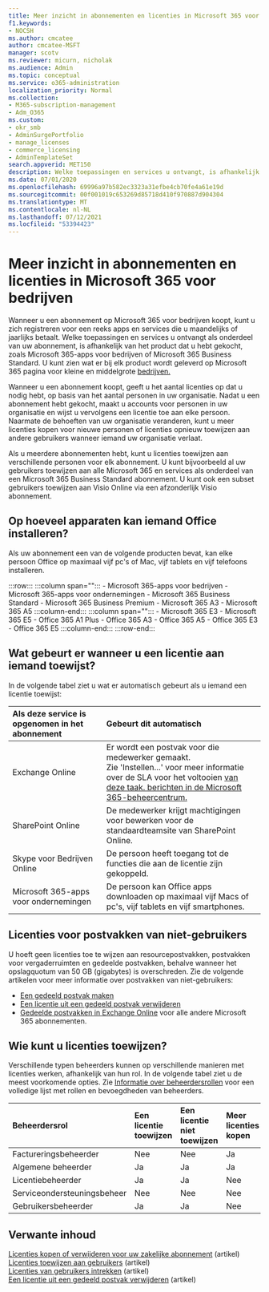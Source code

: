 ```yaml
---
title: Meer inzicht in abonnementen en licenties in Microsoft 365 voor bedrijven
f1.keywords:
- NOCSH
ms.author: cmcatee
author: cmcatee-MSFT
manager: scotv
ms.reviewer: micurn, nicholak
ms.audience: Admin
ms.topic: conceptual
ms.service: o365-administration
localization_priority: Normal
ms.collection:
- M365-subscription-management
- Adm_O365
ms.custom:
- okr_smb
- AdminSurgePortfolio
- manage_licenses
- commerce_licensing
- AdminTemplateSet
search.appverid: MET150
description: Welke toepassingen en services u ontvangt, is afhankelijk van Microsoft 365 product dat u hebt gekocht, zoals Microsoft 365-apps voor bedrijven.
ms.date: 07/01/2020
ms.openlocfilehash: 69996a97b582ec3323a31efbe4cb70fe4a61e19d
ms.sourcegitcommit: 00f001019c653269d85718d410f970887d904304
ms.translationtype: MT
ms.contentlocale: nl-NL
ms.lasthandoff: 07/12/2021
ms.locfileid: "53394423"
---
```

# <a name="understand-subscriptions-and-licenses-in-microsoft-365-for-business"></a>Meer inzicht in abonnementen en licenties in Microsoft 365 voor bedrijven

Wanneer u een abonnement op Microsoft 365 voor bedrijven koopt, kunt u zich registreren voor een reeks apps en services die u maandelijks of jaarlijks betaalt. Welke toepassingen en services u ontvangt als onderdeel van uw abonnement, is afhankelijk van het product dat u hebt gekocht, zoals Microsoft 365-apps voor bedrijven of Microsoft 365 Business Standard. U kunt zien wat er bij elk product wordt geleverd op Microsoft 365 pagina voor kleine en middelgrote [bedrijven.](https://products.office.com/compare-all-microsoft-office-products?&activetab=tab:primaryr1)

Wanneer u een abonnement koopt, geeft u het aantal licenties op dat u nodig hebt, op basis van het aantal personen in uw organisatie. Nadat u een abonnement hebt gekocht, maakt u accounts voor personen in uw organisatie en wijst u vervolgens een licentie toe aan elke persoon. Naarmate de behoeften van uw organisatie veranderen, kunt u meer licenties kopen voor nieuwe personen of licenties opnieuw toewijzen aan andere gebruikers wanneer iemand uw organisatie verlaat.

Als u meerdere abonnementen hebt, kunt u licenties toewijzen aan verschillende personen voor elk abonnement. U kunt bijvoorbeeld al uw gebruikers toewijzen aan alle Microsoft 365 en services als onderdeel van een Microsoft 365 Business Standard abonnement. U kunt ook een subset gebruikers toewijzen aan Visio Online via een afzonderlijk Visio abonnement.

## <a name="how-many-devices-can-people-install-office-on"></a>Op hoeveel apparaten kan iemand Office installeren?

Als uw abonnement een van de volgende producten bevat, kan elke persoon Office op maximaal vijf pc's of Mac, vijf tablets en vijf telefoons installeren.

:::row:::
   :::column span="":::
        - Microsoft 365-apps voor bedrijven - Microsoft 365-apps voor ondernemingen - Microsoft 365 Business Standard - Microsoft 365 Business Premium - Microsoft 365 A3 - Microsoft 365 A5
   :::column-end:::
   :::column span="":::
        - Microsoft 365 E3 - Microsoft 365 E5 - Office 365 A1 Plus - Office 365 A3 - Office 365 A5 - Office 365 E3 - Office 365 E5
   :::column-end:::
:::row-end:::

## <a name="what-happens-when-you-assign-a-license-to-someone"></a>Wat gebeurt er wanneer u een licentie aan iemand toewijst?

In de volgende tabel ziet u wat er automatisch gebeurt als u iemand een licentie toewijst:
  
|**Als deze service is opgenomen in het abonnement**|**Gebeurt dit automatisch**|
|:-----|:-----|
|Exchange Online  <br/> |Er wordt een postvak voor die medewerker gemaakt. <br/> Zie 'Instellen...' voor meer informatie over de SLA voor het voltooien [van deze taak. berichten in de Microsoft 365-beheercentrum.](https://support.microsoft.com/help/2635238/setting-up-messages-in-the-office-365-admin-center) |
|SharePoint Online  <br/> |De medewerker krijgt machtigingen voor bewerken voor de standaardteamsite van SharePoint Online.  <br/> |
|Skype voor Bedrijven Online  <br/> |De persoon heeft toegang tot de functies die aan de licentie zijn gekoppeld.  <br/> |
|Microsoft 365-apps voor ondernemingen  <br/> |De persoon kan Office apps downloaden op maximaal vijf Macs of pc's, vijf tablets en vijf smartphones.  <br/> |

## <a name="understand-licenses-for-non-user-mailboxes"></a>Licenties voor postvakken van niet-gebruikers

U hoeft geen licenties toe te wijzen aan resourcepostvakken, postvakken voor vergaderruimten en gedeelde postvakken, behalve wanneer het opslagquotum van 50 GB (gigabytes) is overschreden. Zie de volgende artikelen voor meer informatie over postvakken van niet-gebruikers:
  
- [Een gedeeld postvak maken](../../admin/email/create-a-shared-mailbox.md)
- [Een licentie uit een gedeeld postvak verwijderen](../../admin/email/remove-license-from-shared-mailbox.md)
- [Gedeelde postvakken in Exchange Online](/exchange/collaboration-exo/shared-mailboxes) voor alle andere Microsoft 365 abonnementen.

## <a name="who-can-assign-licenses"></a>Wie kunt u licenties toewijzen?

Verschillende typen beheerders kunnen op verschillende manieren met licenties werken, afhankelijk van hun rol. In de volgende tabel ziet u de meest voorkomende opties. Zie [Informatie over beheerdersrollen](../../admin/add-users/about-admin-roles.md) voor een volledige lijst met rollen en bevoegdheden van beheerders.
  
|**Beheerdersrol**|**Een licentie toewijzen**|**Een licentie niet toewijzen**|**Meer licenties kopen**|**Een account verwijderen**|
|:-----|:-----|:-----|:-----|:-----|
|Factureringsbeheerder  <br/> |Nee  <br/> |Nee  <br/> |Ja  <br/> |Nee  <br/> |
|Algemene beheerder  <br/> |Ja  <br/> |Ja  <br/> |Ja  <br/> |Ja  <br/> |
|Licentiebeheerder <br/> |Ja <br/>|Ja <br/> |Nee <br/> |Nee <br/> |
|Serviceondersteuningsbeheer  <br/> |Nee  <br/> |Nee  <br/> |Nee  <br/> |Nee  <br/> |
|Gebruikersbeheerder  <br/> |Ja  <br/> |Ja  <br/> |Nee  <br/> |Ja  <br/> |

## <a name="related-content"></a>Verwante inhoud

[Licenties kopen of verwijderen voor uw zakelijke abonnement](buy-licenses.md) (artikel)\
[Licenties toewijzen aan gebruikers](../../admin/manage/assign-licenses-to-users.md) (artikel)\
[Licenties van gebruikers intrekken](../../admin/manage/remove-licenses-from-users.md) (artikel)\
[Een licentie uit een gedeeld postvak verwijderen](../../admin/email/remove-license-from-shared-mailbox.md) (artikel)
